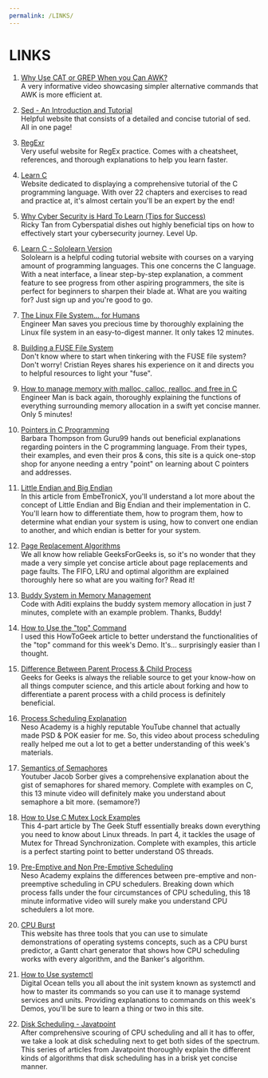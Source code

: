 ```yaml
---
permalink: /LINKS/
---
```


# LINKS

1. [Why Use CAT or GREP When you Can AWK?](https://www.youtube.com/watch?v=8q8DHmA9puw)<br>
A very informative video showcasing simpler alternative commands that AWK is more efficient at.

2. [Sed - An Introduction and Tutorial](https://www.grymoire.com/Unix/Sed.html)<br>
Helpful website that consists of a detailed and concise tutorial of sed. 
All in one page!

3. [RegExr](https://regexr.com/)<br>
Very useful website for RegEx practice.
Comes with a cheatsheet, references, and thorough explanations to help you learn faster.

4. [Learn C](https://www.learn-c.org/)<br>
Website dedicated to displaying a comprehensive tutorial of the C programming language.
With over 22 chapters and exercises to read and practice at, it's almost certain you'll be an expert by the end!

5. [Why Cyber Security is Hard To Learn (Tips for Success)](https://www.youtube.com/watch?v=vI79qT4lcfA)<br>
Ricky Tan from Cyberspatial dishes out highly beneficial tips on how to effectively start your cybersecurity journey.
Level Up.

6. [Learn C - Sololearn Version](https://www.sololearn.com/learning/1089)<br>
Sololearn is a helpful coding tutorial website with courses on a varying amount of programming languages. This one concerns the C language.
With a neat interface, a linear step-by-step explanation, a comment feature to see progress from other aspiring programmers,
the site is perfect for beginners to sharpen their blade at.
What are you waiting for? Just sign up and you're good to go.

7. [The Linux File System... for Humans](https://www.youtube.com/watch?v=UFIoRLqhFpo)<br>
Engineer Man saves you precious time by thoroughly explaining the Linux file system in an easy-to-digest manner.
It only takes 12 minutes.

8. [Building a FUSE File System](https://medium.com/@cris178/building-a-fuse-file-system-ee8f90fd0a2f)<br>
Don't know where to start when tinkering with the FUSE file system? Don't worry!
Cristian Reyes shares his experience on it and directs you to helpful resources to light your "fuse".

9. [How to manage memory with malloc, calloc, realloc, and free in C](https://www.youtube.com/watch?v=lQP4X3odvHE)<br>
Engineer Man is back again, thoroughly explaining the functions of everything surrounding memory allocation in a swift yet concise manner. Only 5 minutes!

10. [Pointers in C Programming](https://www.guru99.com/c-pointers.html)<br>
Barbara Thompson from Guru99 hands out beneficial explanations regarding pointers in the C programming language.
From their types, their examples, and even their pros & cons, this site is a quick one-stop shop for anyone needing a entry "point" on learning about C pointers and addresses.

11. [Little Endian and Big Endian](https://embetronicx.com/tutorials/p_language/c/little-endian-and-big-endian/)<br>
In this article from EmbeTronicX, you'll understand a lot more about the concept of Little Endian and Big Endian and their implementation in C.
You'll learn how to differentiate them, how to program them, how to determine what endian your system is using,  how to convert one endian to another, and which endian is better for your system.

12. [Page Replacement Algorithms](https://www.geeksforgeeks.org/page-replacement-algorithms-in-operating-systems/)<br>
We all know how reliable GeeksForGeeks is, so it's no wonder that they made a very simple yet concise article about page replacements and page faults.
The FIFO, LRU and optimal algorithm are explained thoroughly here so what are you waiting for? Read it!

13. [Buddy System in Memory Management](https://www.youtube.com/watch?v=EBfJMVt_EWk)<br>
Code with Aditi explains the buddy system memory allocation in just 7 minutes, complete with an example problem. Thanks, Buddy!
 
14. [How to Use the "top" Command](https://www.howtogeek.com/668986/how-to-use-the-linux-top-command-and-understand-its-output/)<br>
I used this HowToGeek article to better understand the functionalities of the "top" command for this week's Demo. It's... surprisingly easier than I thought.

15. [Difference Between Parent Process & Child Process](https://www.geeksforgeeks.org/difference-between-process-parent-process-and-child-process/)<br>
Geeks for Geeks is always the reliable source to get your know-how on all things computer science, and this article about forking and how to differentiate a parent process with a child process is definitely beneficial.

16. [Process Scheduling Explanation](https://www.youtube.com/watch?v=2h3eWaPx8SA)<br>
Neso Academy is a highly reputable YouTube channel that actually made PSD & POK easier for me.
So, this video about process scheduling really helped me out a lot to get a better understanding of this week's materials.

17. [Semantics of Semaphores](https://www.youtube.com/watch?v=ukM_zzrIeXs)<br>
Youtuber Jacob Sorber gives a comprehensive explanation about the gist of semaphores for shared memory. 
Complete with examples on C, this 13 minute video will definitely make you understand about semaphore a bit more. (semamore?)

18. [How to Use C Mutex Lock Examples](https://www.thegeekstuff.com/2012/05/c-mutex-examples/)<br>
This 4-part article by The Geek Stuff essentially breaks down everything you need to know about Linux threads. In part 4, it tackles the usage of Mutex for Thread Synchronization.
Complete with examples, this article is a perfect starting point to better understand OS threads. 

19. [Pre-Emptive and Non Pre-Emptive Scheduling](https://www.youtube.com/watch?v=4DhFmL-6SDA)<br>
Neso Academy explains the differences between pre-emptive and non-preemptive scheduling in CPU schedulers. 
Breaking down which process falls under the four circumstances of CPU scheduling, this 18 minute informative video will surely make you understand CPU schedulers a lot more.

20. [CPU Burst](http://cpuburst.com/)<br>
This website has three tools that you can use to simulate demonstrations of operating systems concepts, such as a CPU burst predictor, a Gantt chart generator that shows how CPU scheduling works with every algorithm, and the Banker's algorithm.

21. [How to Use systemctl](https://www.digitalocean.com/community/tutorials/how-to-use-systemctl-to-manage-systemd-services-and-units)<br>
Digital Ocean tells you all about the init system known as systemctl and how to master its commands so you can use it to manage systemd services and units. 
Providing explanations to commands on this week's Demos, you'll be sure to learn a thing or two in this site.

22. [Disk Scheduling - Javatpoint](https://www.javatpoint.com/os-disk-scheduling)<br>
After comprehensive scouring of CPU scheduling and all it has to offer, we take a look at disk scheduling next to get both sides of the spectrum. 
This series of articles from Javatpoint thoroughly explain the different kinds of algorithms that disk scheduling has in a brisk yet concise manner. 
